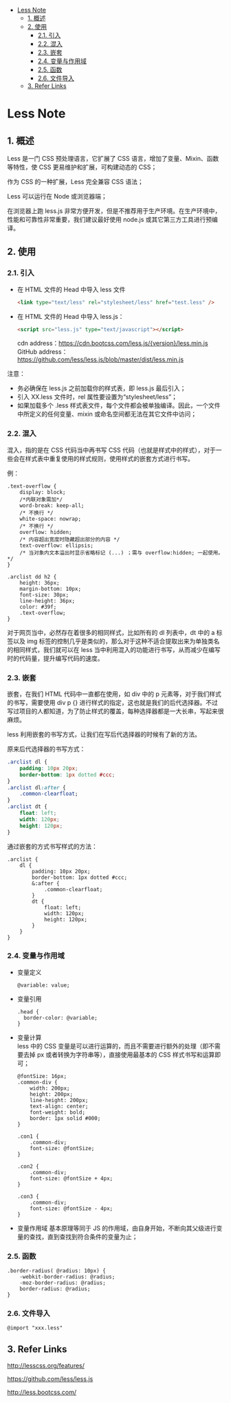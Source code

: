 - [Less Note](#less-note)
    - [1. 概述](#1-%E6%A6%82%E8%BF%B0)
    - [2. 使用](#2-%E4%BD%BF%E7%94%A8)
        - [2.1. 引入](#21-%E5%BC%95%E5%85%A5)
        - [2.2. 混入](#22-%E6%B7%B7%E5%85%A5)
        - [2.3. 嵌套](#23-%E5%B5%8C%E5%A5%97)
        - [2.4. 变量与作用域](#24-%E5%8F%98%E9%87%8F%E4%B8%8E%E4%BD%9C%E7%94%A8%E5%9F%9F)
        - [2.5. 函数](#25-%E5%87%BD%E6%95%B0)
        - [2.6. 文件导入](#26-%E6%96%87%E4%BB%B6%E5%AF%BC%E5%85%A5)
    - [3. Refer Links](#3-refer-links)

# Less Note

## 1. 概述

Less 是一门 CSS 预处理语言，它扩展了 CSS 语言，增加了变量、Mixin、函数等特性，使 CSS 更易维护和扩展，可构建动态的 CSS；

作为 CSS 的一种扩展，Less 完全兼容 CSS 语法；

Less 可以运行在 Node 或浏览器端；

在浏览器上跑 less.js 非常方便开发，但是不推荐用于生产环境。在生产环境中，性能和可靠性非常重要，我们建议最好使用 node.js 或其它第三方工具进行预编译。

## 2. 使用

### 2.1. 引入

- 在 HTML 文件的 Head 中导入 less 文件
  ```html
  <link type="text/less" rel="stylesheet/less" href="test.less" />
  ```

- 在 HTML 文件的 Head 中导入 less.js：
  ```html
  <script src="less.js" type="text/javascript"></script>
  ```
  cdn address：https://cdn.bootcss.com/less.js/{version}/less.min.js   
  GitHub address：https://github.com/less/less.js/blob/master/dist/less.min.js   


注意：     
- 务必确保在 less.js 之前加载你的样式表，即 less.js 最后引入；
- 引入 XX.less 文件时，rel 属性要设置为“stylesheet/less”；
- 如果加载多个 .less 样式表文件，每个文件都会被单独编译。因此，一个文件中所定义的任何变量、mixin 或命名空间都无法在其它文件中访问；

### 2.2. 混入

混入，指的是在 CSS 代码当中再书写 CSS 代码（也就是样式中的样式），对于一些会在样式表中重复使用的样式规则，使用样式的嵌套方式进行书写。

例：
```less
.text-overflow {
    display: block;
    /*内联对象需加*/
    word-break: keep-all;
    /* 不换行 */
    white-space: nowrap;
    /* 不换行 */
    overflow: hidden;
    /* 内容超出宽度时隐藏超出部分的内容 */
    text-overflow: ellipsis;
    /* 当对象内文本溢出时显示省略标记 (...) ；需与 overflow:hidden; 一起使用。*/
}

.arclist dd h2 {
    height: 36px;
    margin-bottom: 10px;
    font-size: 30px;
    line-height: 36px;
    color: #39f;
    .text-overflow;
}
```

对于网页当中，必然存在着很多的相同样式，比如所有的 dl 列表中，dt 中的 a 标签以及 img 标签的控制几乎是类似的，那么对于这种不适合提取出来为单独类名的相同样式，我们就可以在 less 当中利用混入的功能进行书写，从而减少在编写时的代码量，提升编写代码的速度。

### 2.3. 嵌套

嵌套，在我们 HTML 代码中一直都在使用，如 div 中的 p 元素等，对于我们样式的书写，需要使用 div p {} 进行样式的指定，这也就是我们的后代选择器。不过写过项目的人都知道，为了防止样式的覆盖，每种选择器都是一大长串，写起来很麻烦。

less 利用嵌套的书写方式，让我们在写后代选择器的时候有了新的方法。

原来后代选择器的书写方式：
```css
.arclist dl {
    padding: 10px 20px;
    border-bottom: 1px dotted #ccc;
}
.arclist dl:after {
    .common-clearfloat;
}
.arclist dt {
    float: left;
    width: 120px;
    height: 120px;
}
```
通过嵌套的方式书写样式的方法：
```less
.arclist {
    dl {
        padding: 10px 20px;
        border-bottom: 1px dotted #ccc;
        &:after {
            .common-clearfloat;
        }
        dt {    
            float: left;
            width: 120px;
            height: 120px;
        }
    }
}
```

### 2.4. 变量与作用域

- 变量定义
  ```less
  @variable: value;
  ```
- 变量引用
  ```less
  .head {
    border-color: @variable;
  }
  ```
- 变量计算    
  less 中的 CSS 变量是可以进行运算的，而且不需要进行额外的处理（即不需要去掉 px 或者转换为字符串等），直接使用最基本的 CSS 样式书写和运算即可；
  ```less
  @fontSize: 16px;
  .common-div {
      width: 200px;
      height: 200px;
      line-height: 200px;
      text-align: center;
      font-weight: bold;
      border: 1px solid #000;
  }

  .con1 {
      .common-div;
      font-size: @fontSize;
  }

  .con2 {
      .common-div;
      font-size: @fontSize + 4px;
  }

  .con3 {
      .common-div;
      font-size: @fontSize - 4px;
  }
  ```

- 变量作用域
  基本原理等同于 JS 的作用域，由自身开始，不断向其父级进行变量的查找，直到查找到符合条件的变量为止；


### 2.5. 函数

```
.border-radius( @radius: 10px) {
    -webkit-border-radius: @radius;
    -moz-border-radius: @radius;
    border-radius: @radius;
}
```

### 2.6. 文件导入

```less
@import "xxx.less"
```



## 3. Refer Links

http://lesscss.org/features/

https://github.com/less/less.js

http://less.bootcss.com/ 